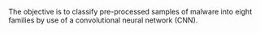 The objective is to classify pre-processed samples of malware into eight families by use of a convolutional neural network (CNN).
